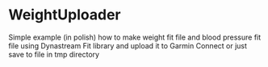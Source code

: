 # WeightUploader

Simple example (in polish) how to make weight fit file and blood pressure fit file using Dynastream Fit library and upload it to Garmin Connect or just save to file in tmp directory
